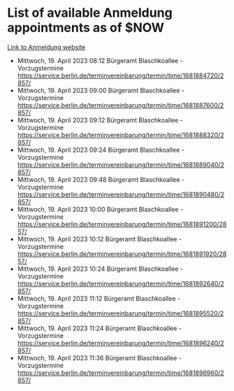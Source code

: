 # List of available Anmeldung appointments as of $NOW
[Link to Anmeldung website](https://service.berlin.de/terminvereinbarung/termin/tag.php?termin=1&anliegen[]=120686&dienstleisterlist=122210,122217,327316,122219,327312,122227,327314,122231,327346,122243,327348,122254,122252,329742,122260,329745,122262,329748,122271,327278,122273,327274,122277,327276,330436,122280,327294,122282,327290,122284,327292,122291,327270,122285,327266,122286,327264,122296,327268,150230,329760,122297,327286,122294,327284,122312,329763,122314,329775,122304,327330,122311,327334,122309,327332,317869,122281,327352,122279,329772,122283,122276,327324,122274,327326,122267,329766,122246,327318,122251,327320,122257,327322,122208,327298,122226,327300&herkunft=http%3A%2F%2Fservice.berlin.de%2Fdienstleistung%2F120686%2F)
- Mittwoch, 19. April 2023 08:12 Bürgeramt Blaschkoallee - Vorzugstermine https://service.berlin.de/terminvereinbarung/termin/time/1681884720/2857/
- Mittwoch, 19. April 2023 09:00 Bürgeramt Blaschkoallee - Vorzugstermine https://service.berlin.de/terminvereinbarung/termin/time/1681887600/2857/
- Mittwoch, 19. April 2023 09:12 Bürgeramt Blaschkoallee - Vorzugstermine https://service.berlin.de/terminvereinbarung/termin/time/1681888320/2857/
- Mittwoch, 19. April 2023 09:24 Bürgeramt Blaschkoallee - Vorzugstermine https://service.berlin.de/terminvereinbarung/termin/time/1681889040/2857/
- Mittwoch, 19. April 2023 09:48 Bürgeramt Blaschkoallee - Vorzugstermine https://service.berlin.de/terminvereinbarung/termin/time/1681890480/2857/
- Mittwoch, 19. April 2023 10:00 Bürgeramt Blaschkoallee - Vorzugstermine https://service.berlin.de/terminvereinbarung/termin/time/1681891200/2857/
- Mittwoch, 19. April 2023 10:12 Bürgeramt Blaschkoallee - Vorzugstermine https://service.berlin.de/terminvereinbarung/termin/time/1681891920/2857/
- Mittwoch, 19. April 2023 10:24 Bürgeramt Blaschkoallee - Vorzugstermine https://service.berlin.de/terminvereinbarung/termin/time/1681892640/2857/
- Mittwoch, 19. April 2023 11:12 Bürgeramt Blaschkoallee - Vorzugstermine https://service.berlin.de/terminvereinbarung/termin/time/1681895520/2857/
- Mittwoch, 19. April 2023 11:24 Bürgeramt Blaschkoallee - Vorzugstermine https://service.berlin.de/terminvereinbarung/termin/time/1681896240/2857/
- Mittwoch, 19. April 2023 11:36 Bürgeramt Blaschkoallee - Vorzugstermine https://service.berlin.de/terminvereinbarung/termin/time/1681896960/2857/
